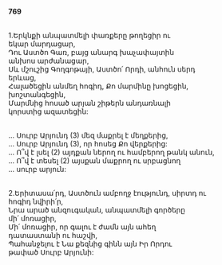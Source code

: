 **769**

\
1.Երկնքի անպատմելի փառքերը թողեցիր ու\
եկար մարդացար,\
Դու Աստծո Գառ, բայց անարգ խաչափայտին\
անխոս արժանացար,\
Սև մշուշից Գողգոթայի, Աստծո՛ Որդի, անհուն սերդ\
երևաց,\
Հալածեցին անմեղ հոգիդ, Քո մարմինը խոցեցին,\
խոշտանգեցին,\
Մարմնից հոսած արյան շիթերն անդառնալի\
կորստից ազատեցին:

\
 ... Սուրբ Արյունդ (3) մեզ մաքրել է մեղքերից,\
 ... Սուրբ Արյունդ (3), որ հոսեց Քո վերքերից:\
 ... Ո՞վ է լսել (2) այդքան ներող ու համբերող թանկ անուն,\
 ... Ո՞վ է տեսել (2) այսքան մաքրող ու սրբացնող\
 ... սուրբ արյուն:

\
2.Երիտասա՛րդ, Աստծուն ամբողջ էությունդ, սիրտդ ու\
հոգիդ նվիրի՛ր,\
Նրա արած անզուգական, անպատմելի գործերը\
մի՛ մոռացիր,\
Մի՛ մոռացիր, որ գալու է ժամն այն ահեղ\
դատաստանի ու հաշվի,\
Պահանջելու է Նա քեզնից գինն այն Իր Որդու\
թափած Սուրբ Արյունի:
